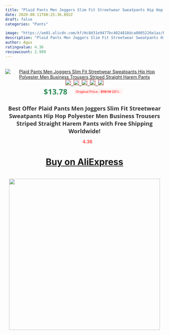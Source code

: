 ```yaml
---
title: "Plaid Pants Men Joggers Slim Fit Streetwear Sweatpants Hip Hop Polyester Men Business Trousers Striped Straight Harem Pants"
date: 2020-08-11T08:25:36.892Z
draft: false
categories: "Pants"

image: "https://ae01.alicdn.com/kf/Hc8d31e9477bc4024818dca0085226e1az/Plaid-Pants-Men-Joggers-Slim-Fit-Streetwear-Sweatpants-Hip-Hop-Polyester-Men-Business-Trousers-Striped-Straight.jpg"
description: "Plaid Pants Men Joggers Slim Fit Streetwear Sweatpants Hip Hop Polyester Men Business Trousers Striped Straight Harem Pants"
author: Agus
ratingvalue: 4.36
reviewcount: 2.999
---
```

<br>
<div style="text-align: center;">
<a href="https://s.click.aliexpress.com/e/_AnoJWH" target="_blank" rel="nofollow noopener noreferrer"><img alt="Plaid Pants Men Joggers Slim Fit Streetwear Sweatpants Hip Hop Polyester Men Business Trousers Striped Straight Harem Pants" class="magnifier-image" src="https://ae01.alicdn.com/kf/Hc8d31e9477bc4024818dca0085226e1az/Plaid-Pants-Men-Joggers-Slim-Fit-Streetwear-Sweatpants-Hip-Hop-Polyester-Men-Business-Trousers-Striped-Straight.jpg_640x640.jpg">
<br>
<img style="border:1px solid salmon" src="https://ae01.alicdn.com/kf/Hc8d31e9477bc4024818dca0085226e1az/Plaid-Pants-Men-Joggers-Slim-Fit-Streetwear-Sweatpants-Hip-Hop-Polyester-Men-Business-Trousers-Striped-Straight.jpg_120x120.jpg">&nbsp;&nbsp;<img style="border:1px solid salmon" src="https://ae01.alicdn.com/kf/Ha1af15c9ccda4f69b949d8beeb432d39u/Plaid-Pants-Men-Joggers-Slim-Fit-Streetwear-Sweatpants-Hip-Hop-Polyester-Men-Business-Trousers-Striped-Straight.jpg_120x120.jpg">&nbsp;&nbsp;<img style="border:1px solid salmon" src="https://ae01.alicdn.com/kf/H2c5abe03e3714e53a2f27a1b63cae87dx/Plaid-Pants-Men-Joggers-Slim-Fit-Streetwear-Sweatpants-Hip-Hop-Polyester-Men-Business-Trousers-Striped-Straight.jpg_120x120.jpg">&nbsp;&nbsp;<img style="border:1px solid salmon" src="https://ae01.alicdn.com/kf/H13ed88c089d342b8997b7010509affd71/Plaid-Pants-Men-Joggers-Slim-Fit-Streetwear-Sweatpants-Hip-Hop-Polyester-Men-Business-Trousers-Striped-Straight.jpg_120x120.jpg">&nbsp;&nbsp;<img style="border:1px solid salmon" src="https://ae01.alicdn.com/kf/H3f3c40d6c1b54bc19419d4ed7021e246i/Plaid-Pants-Men-Joggers-Slim-Fit-Streetwear-Sweatpants-Hip-Hop-Polyester-Men-Business-Trousers-Striped-Straight.jpg_120x120.jpg"></a></div><br0>
<div style="text-align: center;"><span style="background-color: white; border: 0px; box-sizing: border-box; color: seagreen; display: inline-block; font-family: &quot;open sans&quot; , &quot;arial&quot; , &quot;helvetica&quot; , sans-serif , &quot;heiti&quot;; font-size: 24px; font-stretch: inherit; font-weight: 700; line-height: inherit; margin: 0px 10px 0px 0px; padding: 0px; vertical-align: middle;">$13.78 </span>
<span style="background: rgb(255 , 241 , 241); border-radius: 3px; border: 0px; box-sizing: border-box; color: #ff4747; display: inline-block; font-family: inherit; font-size: 12px; font-stretch: inherit; font-style: inherit; font-variant: inherit; font-weight: 600; line-height: inherit; margin: 0px; padding: 2px 5px; transform: scale(0.9); vertical-align: middle;">Original Price : <b style="text-decoration: line-through;">$19.14 </b> 28%&nbsp;&nbsp;</span></div>
<h1 style="color: #333333; display: inline-block; font-family: &quot;open sans&quot; , &quot;arial&quot; , &quot;helvetica&quot; , sans-serif , &quot;heiti&quot;; font-size: 18px; font-stretch: inherit; font-weight: 700; text-align: center;">Best Offer Plaid Pants Men Joggers Slim Fit Streetwear Sweatpants Hip Hop Polyester Men Business Trousers Striped Straight Harem Pants with Free Shipping Worldwide!</h1>
<div style="color: #ff4747; text-align: center;">
<img src="https://4.bp.blogspot.com/-M0ZcTcb-5uY/XleCXlxnR4I/AAAAAAAAAEc/OrjgMkXV1oMQFaCRZj5HQwOCBcu3w1FegCPcBGAYYCw/s1600/star.png" style="height: 15px;">&nbsp;<b>4.36</b></div>
<div class="button_cont" align="center"><a class="buynow_a" href="https://s.click.aliexpress.com/e/_AnoJWH" target="_blank" rel="nofollow noopener noreferrer"><H1>Buy on AliExpress</H1></a></div><br>
<div class="separator" style="clear: both; text-align: center;">
<img src="https://lh3.googleusercontent.com/-pTy5HemUv9M/XlePHvY0dAI/AAAAAAAAAE4/0nX5iRUoIWY8eMW9Dpxeirr157OZliDIgCLcBGAsYHQ/s1600/badge.gif" width="480">
</div>
